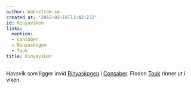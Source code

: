 ```yaml
---
author: Wahnstrom.se
created_at: '2012-02-19T13:42:23Z'
id: Rinyaviken
links:
  mention:
  - Consaber
  - Rinyaskogen
  - Touk
title: Rinyaviken
---
```


Havsvik som ligger invid [Rinyaskogen] i [Consaber]. Floden [Touk] rinner ut i viken.

  [Rinyaskogen]: Rinyaskogen
  [Consaber]: Consaber
  [Touk]: Touk